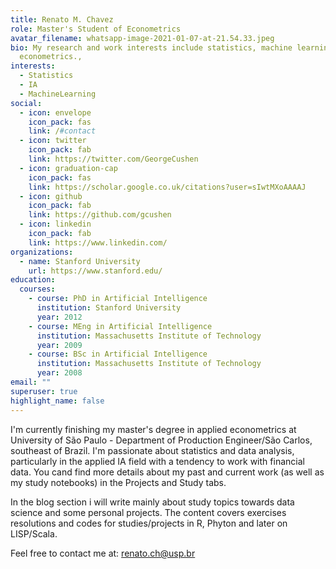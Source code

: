 ```yaml
---
title: Renato M. Chavez
role: Master's Student of Econometrics
avatar_filename: whatsapp-image-2021-01-07-at-21.54.33.jpeg
bio: My research and work interests include statistics, machine learning and
  econometrics.,
interests:
  - Statistics
  - IA
  - MachineLearning
social:
  - icon: envelope
    icon_pack: fas
    link: /#contact
  - icon: twitter
    icon_pack: fab
    link: https://twitter.com/GeorgeCushen
  - icon: graduation-cap
    icon_pack: fas
    link: https://scholar.google.co.uk/citations?user=sIwtMXoAAAAJ
  - icon: github
    icon_pack: fab
    link: https://github.com/gcushen
  - icon: linkedin
    icon_pack: fab
    link: https://www.linkedin.com/
organizations:
  - name: Stanford University
    url: https://www.stanford.edu/
education:
  courses:
    - course: PhD in Artificial Intelligence
      institution: Stanford University
      year: 2012
    - course: MEng in Artificial Intelligence
      institution: Massachusetts Institute of Technology
      year: 2009
    - course: BSc in Artificial Intelligence
      institution: Massachusetts Institute of Technology
      year: 2008
email: ""
superuser: true
highlight_name: false
---
```

I'm currently finishing my master's degree in applied econometrics at  University of São Paulo - Department of Production Engineer/São Carlos, southeast of Brazil. I'm passionate about statistics and data analysis, particularly in the applied IA field with a tendency to work with financial data. You cand find more details about my past and current work (as well as my study notebooks) in the Projects and Study tabs.

In the blog section i will write mainly about study topics towards data science and some personal projects. The content covers exercises resolutions and codes for studies/projects in R, Phyton and later on LISP/Scala.

Feel free to contact me at: renato.ch@usp.br